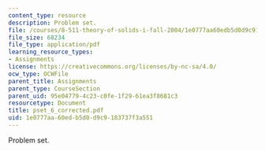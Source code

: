 ```yaml
---
content_type: resource
description: Problem set.
file: /courses/8-511-theory-of-solids-i-fall-2004/1e0777aa60edb5d0d9c9183737f3a551_pset_6_corrected.pdf
file_size: 68234
file_type: application/pdf
learning_resource_types:
- Assignments
license: https://creativecommons.org/licenses/by-nc-sa/4.0/
ocw_type: OCWFile
parent_title: Assignments
parent_type: CourseSection
parent_uid: 95e04779-4c23-c0fe-1f29-61ea3f8681c3
resourcetype: Document
title: pset_6_corrected.pdf
uid: 1e0777aa-60ed-b5d0-d9c9-183737f3a551
---
```

Problem set.